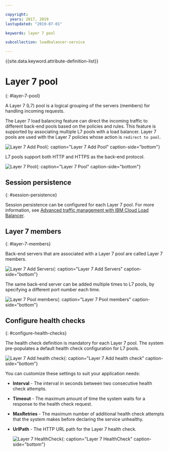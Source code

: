 ```yaml
---

copyright:
  years: 2017, 2019
lastupdated: "2019-07-01"

keywords: layer 7 pool

subcollection: loadbalancer-service

---
```


{{site.data.keyword.attribute-definition-list}}

# Layer 7 pool
{: #layer-7-pool}

A Layer 7 (L7) pool is a logical grouping of the servers (members) for handling incoming requests.

The Layer 7 load balancing feature can direct the incoming traffic to different back-end pools based
on the policies and rules. This feature is supported by associating multiple L7 pools with a load balancer. Layer 7 pools are used with the Layer 7 policies whose action is `redirect to pool`.

   ![Layer 7 Add Pool](images/Layer7-AddPool.png "Layer 7 Add Pool"){: caption="Layer 7 Add Pool" caption-side="bottom"}

L7 pools support both HTTP and HTTPS as the back-end protocol.

   ![Layer 7 Pool](images/Layer7-Pool.png "Layer 7 Pool"){: caption="Layer 7 Pool" caption-side="bottom"}


## Session persistence
{: #session-persistence}

Session persistence can be configured for each Layer 7 pool. For more information, see 
[Advanced traffic management with IBM Cloud Load Balancer](/docs/loadbalancer-service?topic=loadbalancer-service-advanced-traffic-management-with-ibm-cloud-load-balancer).

## Layer 7 members
{: #layer-7-members}

Back-end servers that are associated with a Layer 7 pool are called Layer 7 members.

   ![Layer 7 Add Servers](images/Layer7-AddServers.png "Layer 7 Add Servers"){: caption="Layer 7 Add Servers" caption-side="bottom"}

The same back-end server can be added multiple times to L7 pools, by specifying a different port number each time.

   ![Layer 7 Pool members](images/Layer7-PoolMembers.png "Layer 7 Pool members"){: caption="Layer 7 Pool members" caption-side="bottom"}


## Configure health checks
{: #configure-health-checks}

The health check definition is mandatory for each Layer 7 pool. The system pre-populates a default health check configuration for L7 pools.

   ![Layer 7 Add health check](images/Layer7-AddHealthCheck.png "Layer 7 Add health check"){: caption="Layer 7 Add health check" caption-side="bottom"}

You can customize these settings to suit your application needs:

* **Interval** - The interval in seconds between two consecutive health check attempts.
* **Timeout** -  The maximum amount of time the system waits for a response to the health check request.
* **MaxRetries** - The maximum number of additional health check attempts that the system makes before declaring the service unhealthy.
* **UrlPath** - The HTTP URL path for the Layer 7 health check.

   ![Layer 7 HealthCheck](images/Layer7-HealthCheck.png "Layer 7 HealthCheck"){: caption="Layer 7 HealthCheck" caption-side="bottom"}
